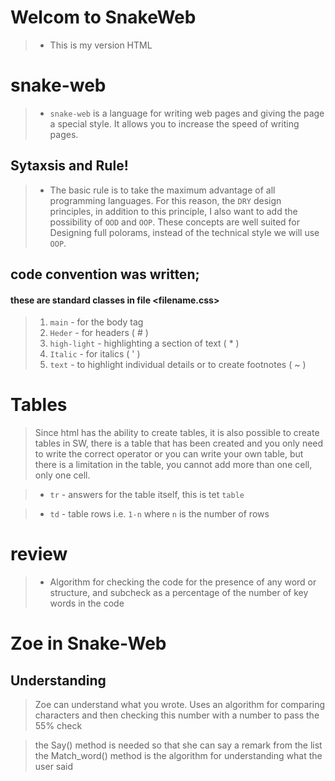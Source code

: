# Welcom to SnakeWeb


 > * This is my version HTML 

# snake-web

> * `snake-web` is a language for writing web pages and giving the page a special style. It allows you to increase the speed of writing pages.

## Sytaxsis and Rule!
> * The basic rule is to take the maximum advantage of all programming languages.
For this reason, the `DRY` design principles, in addition to this principle, I also want to add the possibility of `OOD` and `OOP`.
These concepts are well suited for Designing full polorams, instead of the technical style we will use `OOP`.

## code convention was written;
#### these are standard classes in file <filename.css>

> 1. ` main ` - for the body tag
> 2. ` Heder ` - for headers ( # )
> 3. ` high-light ` - highlighting a section of text ( * )
> 4. ` Italic ` - for italics ( ' )
> 5. ` text ` - to highlight individual details or to create footnotes ( ~ )

# Tables
> Since html has the ability to create tables, it is also possible to create tables in SW, there is a table that has been created and you only need to write the correct operator
or you can write your own table, but there is a limitation in the table, you cannot add more than one cell, only one cell.


> * ` tr ` - answers for the table itself, this is tet ` table `

> * ` td ` - table rows i.e. ` 1-n ` where ` n ` is the number of rows

# review

> * Algorithm for checking the code for the presence of any word or structure, and subcheck as a percentage of the number of key words in the code

# Zoe in Snake-Web
## Understanding 

> Zoe can understand what you wrote. Uses an algorithm for comparing characters and then checking this number with a number to pass the 55% check

>the Say() method is needed so that she can say a remark from the list
>the Match_word() method is the algorithm for understanding what the user said

